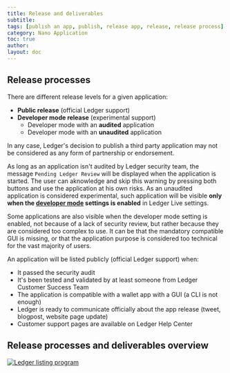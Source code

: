 ```yaml
---
title: Release and deliverables
subtitle:
tags: [publish an app, publish, release app, release, release process]
category: Nano Application
toc: true
author:
layout: doc
---
```


## Release processes

There are different release levels for a given application:

-   **Public release** (official Ledger support)
-   **Developer mode release** (experimental support)
    -   Developer mode with an **audited** application
    -   Developer mode with an **unaudited** application

In any case, Ledger's decision to publish a third party application may not be considered as any form of partnership or endorsement.

As long as an application isn't audited by Ledger security team, the message `Pending Ledger Review` will be displayed when the application is started. The user can aknowledge and skip this warning by pressing both buttons and use the application at his own risks. As an unaudited application is considered experimental, such application will be visible **only when the [developer mode](../../live-app/developer-mode) settings is enabled** in Ledger Live settings.

Some applications are also visible when the developer mode setting is enabled, not because of a lack of security review, but rather because they are considered too complex to use. It can be that the mandatory compatible GUI is missing, or that the application purpose is considered too technical for the vast majority of users.

An application will be listed publicly (official Ledger support) when:

-   It passed the security audit
-   It's been tested and validated by at least someone from Ledger Customer Success Team
-   The application is compatible with a wallet app with a GUI (a CLI is not enough)
-   Ledger is ready to communicate officially about the app release (tweet, blogpost, website page update)
-   Customer support pages are available on Ledger Help Center


## Release processes and deliverables overview

<!-- ------------- Image ------------- -->
<div class="uk-text-center">
    <a href="../images/listing-program.png" style="border-bottom:none;">
        <img src="../images/listing-program.png" class="align-center" alt="Ledger listing program" />
    </a>
</div>
<!-- --------------------------------- -->
